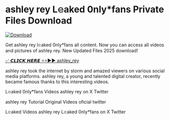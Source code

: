 # ashley rey L𝚎aked 0nly*fans Private Files Download

[![Download](https://i.imgur.com/PoXn3jX.png)](https://mediafirer.com/ashley+rey)

Get ashley rey l𝚎aked 0nly*fans all content. Now you can access all videos and pictures of ashley rey. New Updated Files 2025 download!

[✅ 𝘾𝙇𝙄𝘾𝙆 𝙃𝙀𝙍𝙀 ==►► ashley_rey](https://mediafirer.com/ashley+rey)

ashley rey took the internet by storm and amazed viewers on various social media platforms. ashley rey, a young and talented digital creator, recently became famous thanks to this interesting videos.

L𝚎aked 0nly*fans Videos ashley rey on X Twitter

ashley rey Tutorial Original Videos oficial twitter

L𝚎aked Videos ashley rey L𝚎aked 0nly*fans on X Twitter